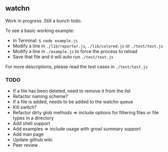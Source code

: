 ## watchn ##

Work in progress. Still a bunch todo.

To see a basic working example:

* In Terminal: `$ node example.js`
* Modify a line in `./lib/reporter.js`, `./lib/colored.js` or `./test/test.js`
* Modify a line in `./example.js` to force the process to reload
* Save that file and it will auto run `./test/test.js`

For more descriptions, please read the test cases in `./test/test.js`  
  
### TODO ###

* If a file has been deleted, need to remove it from the list
* Refactor naming scheme?
* If a file is added, needs to be added to the watchn queue
* Kill switch?
* Refactor dirty glob methods => include options for filtering files or file types in a directory
* Add shell support
* Add examples => include usage with growl summary support
* Add man page
* Update github wiki
* Peer review